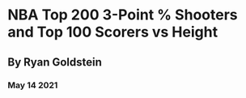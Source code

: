 # NBA Top 200 3-Point % Shooters and Top 100 Scorers vs Height
## By Ryan Goldstein
### May 14 2021

